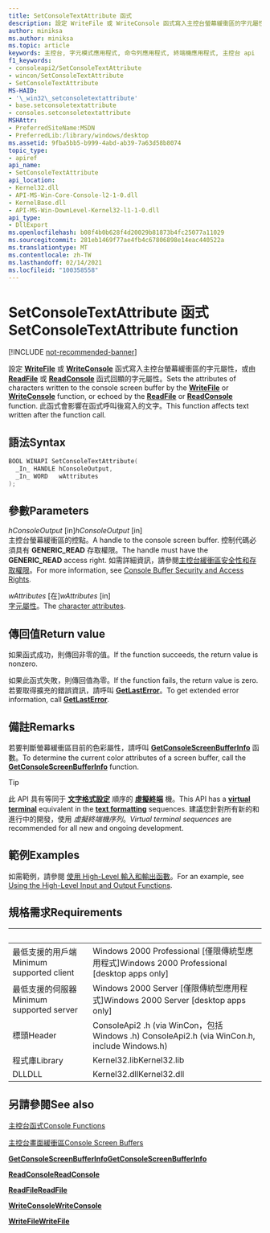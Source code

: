 ```yaml
---
title: SetConsoleTextAttribute 函式
description: 設定 WriteFile 或 WriteConsole 函式寫入主控台螢幕緩衝區的字元屬性，或由 ReadFile 或 ReadConsole 函式回顯的字元屬性。
author: miniksa
ms.author: miniksa
ms.topic: article
keywords: 主控台, 字元模式應用程式, 命令列應用程式, 終端機應用程式, 主控台 api
f1_keywords:
- consoleapi2/SetConsoleTextAttribute
- wincon/SetConsoleTextAttribute
- SetConsoleTextAttribute
MS-HAID:
- '\_win32\_setconsoletextattribute'
- base.setconsoletextattribute
- consoles.setconsoletextattribute
MSHAttr:
- PreferredSiteName:MSDN
- PreferredLib:/library/windows/desktop
ms.assetid: 9fba5bb5-b999-4abd-ab39-7a63d58b8074
topic_type:
- apiref
api_name:
- SetConsoleTextAttribute
api_location:
- Kernel32.dll
- API-MS-Win-Core-Console-l2-1-0.dll
- KernelBase.dll
- API-MS-Win-DownLevel-Kernel32-l1-1-0.dll
api_type:
- DllExport
ms.openlocfilehash: b08f4b0b628f4d20029b81873b4fc25077a11029
ms.sourcegitcommit: 281eb1469f77ae4fb4c67806898e14eac440522a
ms.translationtype: MT
ms.contentlocale: zh-TW
ms.lasthandoff: 02/14/2021
ms.locfileid: "100358558"
---
```

# <a name="setconsoletextattribute-function"></a><span data-ttu-id="e40a8-104">SetConsoleTextAttribute 函式</span><span class="sxs-lookup"><span data-stu-id="e40a8-104">SetConsoleTextAttribute function</span></span>

[!INCLUDE [not-recommended-banner](./includes/not-recommended-banner.md)]

<span data-ttu-id="e40a8-105">設定 [**WriteFile**](/windows/win32/api/fileapi/nf-fileapi-writefile) 或 [**WriteConsole**](writeconsole.md) 函式寫入主控台螢幕緩衝區的字元屬性，或由 [**ReadFile**](/windows/win32/api/fileapi/nf-fileapi-readfile) 或 [**ReadConsole**](readconsole.md) 函式回顯的字元屬性。</span><span class="sxs-lookup"><span data-stu-id="e40a8-105">Sets the attributes of characters written to the console screen buffer by the [**WriteFile**](/windows/win32/api/fileapi/nf-fileapi-writefile) or [**WriteConsole**](writeconsole.md) function, or echoed by the [**ReadFile**](/windows/win32/api/fileapi/nf-fileapi-readfile) or [**ReadConsole**](readconsole.md) function.</span></span> <span data-ttu-id="e40a8-106">此函式會影響在函式呼叫後寫入的文字。</span><span class="sxs-lookup"><span data-stu-id="e40a8-106">This function affects text written after the function call.</span></span>

## <a name="syntax"></a><span data-ttu-id="e40a8-107">語法</span><span class="sxs-lookup"><span data-stu-id="e40a8-107">Syntax</span></span>

```C
BOOL WINAPI SetConsoleTextAttribute(
  _In_ HANDLE hConsoleOutput,
  _In_ WORD   wAttributes
);
```

## <a name="parameters"></a><span data-ttu-id="e40a8-108">參數</span><span class="sxs-lookup"><span data-stu-id="e40a8-108">Parameters</span></span>

<span data-ttu-id="e40a8-109">*hConsoleOutput* \[in\]</span><span class="sxs-lookup"><span data-stu-id="e40a8-109">*hConsoleOutput* \[in\]</span></span>  
<span data-ttu-id="e40a8-110">主控台螢幕緩衝區的控點。</span><span class="sxs-lookup"><span data-stu-id="e40a8-110">A handle to the console screen buffer.</span></span> <span data-ttu-id="e40a8-111">控制代碼必須具有 **GENERIC\_READ** 存取權限。</span><span class="sxs-lookup"><span data-stu-id="e40a8-111">The handle must have the **GENERIC\_READ** access right.</span></span> <span data-ttu-id="e40a8-112">如需詳細資訊，請參閱[主控台緩衝區安全性和存取權限](console-buffer-security-and-access-rights.md)。</span><span class="sxs-lookup"><span data-stu-id="e40a8-112">For more information, see [Console Buffer Security and Access Rights](console-buffer-security-and-access-rights.md).</span></span>

<span data-ttu-id="e40a8-113">*wAttributes* \[在\]</span><span class="sxs-lookup"><span data-stu-id="e40a8-113">*wAttributes* \[in\]</span></span>  
<span data-ttu-id="e40a8-114">[字元屬性](console-screen-buffers.md#character-attributes)。</span><span class="sxs-lookup"><span data-stu-id="e40a8-114">The [character attributes](console-screen-buffers.md#character-attributes).</span></span>

## <a name="return-value"></a><span data-ttu-id="e40a8-115">傳回值</span><span class="sxs-lookup"><span data-stu-id="e40a8-115">Return value</span></span>

<span data-ttu-id="e40a8-116">如果函式成功，則傳回非零的值。</span><span class="sxs-lookup"><span data-stu-id="e40a8-116">If the function succeeds, the return value is nonzero.</span></span>

<span data-ttu-id="e40a8-117">如果此函式失敗，則傳回值為零。</span><span class="sxs-lookup"><span data-stu-id="e40a8-117">If the function fails, the return value is zero.</span></span> <span data-ttu-id="e40a8-118">若要取得擴充的錯誤資訊，請呼叫 [**GetLastError**](/windows/win32/api/errhandlingapi/nf-errhandlingapi-getlasterror)。</span><span class="sxs-lookup"><span data-stu-id="e40a8-118">To get extended error information, call [**GetLastError**](/windows/win32/api/errhandlingapi/nf-errhandlingapi-getlasterror).</span></span>

## <a name="remarks"></a><span data-ttu-id="e40a8-119">備註</span><span class="sxs-lookup"><span data-stu-id="e40a8-119">Remarks</span></span>

<span data-ttu-id="e40a8-120">若要判斷螢幕緩衝區目前的色彩屬性，請呼叫 [**GetConsoleScreenBufferInfo**](getconsolescreenbufferinfo.md) 函數。</span><span class="sxs-lookup"><span data-stu-id="e40a8-120">To determine the current color attributes of a screen buffer, call the [**GetConsoleScreenBufferInfo**](getconsolescreenbufferinfo.md) function.</span></span>

> [!TIP]
> <span data-ttu-id="e40a8-121">此 API 具有等同于 **[文字格式設定](console-virtual-terminal-sequences.md#text-formatting)** 順序的 **[虛擬終端](console-virtual-terminal-sequences.md)** 機。</span><span class="sxs-lookup"><span data-stu-id="e40a8-121">This API has a **[virtual terminal](console-virtual-terminal-sequences.md)** equivalent in the **[text formatting](console-virtual-terminal-sequences.md#text-formatting)** sequences.</span></span> <span data-ttu-id="e40a8-122">建議您針對所有新的和進行中的開發，使用 _虛擬終端機序列_。</span><span class="sxs-lookup"><span data-stu-id="e40a8-122">_Virtual terminal sequences_ are recommended for all new and ongoing development.</span></span>

## <a name="examples"></a><span data-ttu-id="e40a8-123">範例</span><span class="sxs-lookup"><span data-stu-id="e40a8-123">Examples</span></span>

<span data-ttu-id="e40a8-124">如需範例，請參閱 [使用 High-Level 輸入和輸出函數](using-the-high-level-input-and-output-functions.md)。</span><span class="sxs-lookup"><span data-stu-id="e40a8-124">For an example, see [Using the High-Level Input and Output Functions](using-the-high-level-input-and-output-functions.md).</span></span>

## <a name="requirements"></a><span data-ttu-id="e40a8-125">規格需求</span><span class="sxs-lookup"><span data-stu-id="e40a8-125">Requirements</span></span>

| &nbsp; | &nbsp; |
|-|-|
| <span data-ttu-id="e40a8-126">最低支援的用戶端</span><span class="sxs-lookup"><span data-stu-id="e40a8-126">Minimum supported client</span></span> | <span data-ttu-id="e40a8-127">Windows 2000 Professional \[僅限傳統型應用程式\]</span><span class="sxs-lookup"><span data-stu-id="e40a8-127">Windows 2000 Professional \[desktop apps only\]</span></span> |
| <span data-ttu-id="e40a8-128">最低支援的伺服器</span><span class="sxs-lookup"><span data-stu-id="e40a8-128">Minimum supported server</span></span> | <span data-ttu-id="e40a8-129">Windows 2000 Server \[僅限傳統型應用程式\]</span><span class="sxs-lookup"><span data-stu-id="e40a8-129">Windows 2000 Server \[desktop apps only\]</span></span> |
| <span data-ttu-id="e40a8-130">標頭</span><span class="sxs-lookup"><span data-stu-id="e40a8-130">Header</span></span> | <span data-ttu-id="e40a8-131">ConsoleApi2 .h (via WinCon，包括 Windows .h) </span><span class="sxs-lookup"><span data-stu-id="e40a8-131">ConsoleApi2.h (via WinCon.h, include Windows.h)</span></span> |
| <span data-ttu-id="e40a8-132">程式庫</span><span class="sxs-lookup"><span data-stu-id="e40a8-132">Library</span></span> | <span data-ttu-id="e40a8-133">Kernel32.lib</span><span class="sxs-lookup"><span data-stu-id="e40a8-133">Kernel32.lib</span></span> |
| <span data-ttu-id="e40a8-134">DLL</span><span class="sxs-lookup"><span data-stu-id="e40a8-134">DLL</span></span> | <span data-ttu-id="e40a8-135">Kernel32.dll</span><span class="sxs-lookup"><span data-stu-id="e40a8-135">Kernel32.dll</span></span> |

## <a name="see-also"></a><span data-ttu-id="e40a8-136">另請參閱</span><span class="sxs-lookup"><span data-stu-id="e40a8-136">See also</span></span>

[<span data-ttu-id="e40a8-137">主控台函式</span><span class="sxs-lookup"><span data-stu-id="e40a8-137">Console Functions</span></span>](console-functions.md)

[<span data-ttu-id="e40a8-138">主控台畫面緩衝區</span><span class="sxs-lookup"><span data-stu-id="e40a8-138">Console Screen Buffers</span></span>](console-screen-buffers.md)

[<span data-ttu-id="e40a8-139">**GetConsoleScreenBufferInfo**</span><span class="sxs-lookup"><span data-stu-id="e40a8-139">**GetConsoleScreenBufferInfo**</span></span>](getconsolescreenbufferinfo.md)

[<span data-ttu-id="e40a8-140">**ReadConsole**</span><span class="sxs-lookup"><span data-stu-id="e40a8-140">**ReadConsole**</span></span>](readconsole.md)

[<span data-ttu-id="e40a8-141">**ReadFile**</span><span class="sxs-lookup"><span data-stu-id="e40a8-141">**ReadFile**</span></span>](/windows/win32/api/fileapi/nf-fileapi-readfile)

[<span data-ttu-id="e40a8-142">**WriteConsole**</span><span class="sxs-lookup"><span data-stu-id="e40a8-142">**WriteConsole**</span></span>](writeconsole.md)

[<span data-ttu-id="e40a8-143">**WriteFile**</span><span class="sxs-lookup"><span data-stu-id="e40a8-143">**WriteFile**</span></span>](/windows/win32/api/fileapi/nf-fileapi-writefile)
